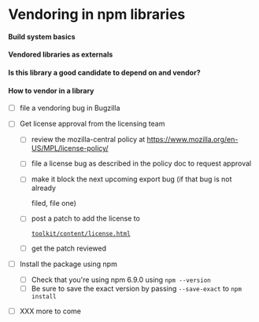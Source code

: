 # Vendoring in npm libraries

#### Build system basics

#### Vendored libraries as externals

#### Is this library a good candidate to depend on and vendor?

#### How to vendor in a library

* [ ] file a vendoring bug in Bugzilla

* [ ] Get license approval from the licensing team
  + [ ] review the mozilla-central policy at https://www.mozilla.org/en-US/MPL/license-policy/
  + [ ] file a license bug as described in the policy doc to request approval
  + [ ] make it block the next upcoming export bug (if that bug is not already

    filed, file one)

  + [ ] post a patch to add the license to

    [ `toolkit/content/license.html` ](https://searchfox.org/mozilla-central/source/toolkit/content/license.html)

  + [ ] get the patch reviewed
* [ ] Install the package using npm
  + [ ] Check that you're using npm 6.9.0 using `npm --version` 
  + [ ] Be sure to save the exact version by passing `--save-exact` to `npm install` 

* [ ] XXX more to come

